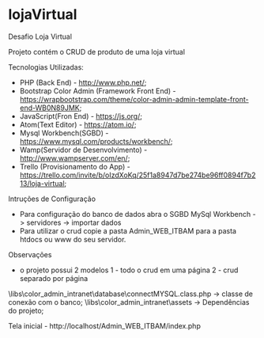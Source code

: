 # lojaVirtual
Desafio Loja Virtual

Projeto contém o CRUD de produto de uma loja virtual

Tecnologias Utilizadas:
- PHP (Back End) - http://www.php.net/;
- Bootstrap Color Admin (Framework Front End) - https://wrapbootstrap.com/theme/color-admin-admin-template-front-end-WB0N89JMK;
- JavaScript(Fron End) - https://js.org/;
- Atom(Text Editor) - https://atom.io/;
- Mysql Workbench(SGBD) - https://www.mysql.com/products/workbench/;
- Wamp(Servidor de Desenvolvimento) - http://www.wampserver.com/en/;
- Trello (Provisionamento do App) - https://trello.com/invite/b/oIzdXoKq/25f1a8947d7be274be96ff0894f7b213/loja-virtual;

Intruções de Configuração
- Para configuração do banco de dados abra o SGBD MySql Workbench -> servidores -> importar dados
- Para utilizar o crud copie a pasta Admin_WEB_ITBAM para a pasta htdocs ou www do seu servidor.

Observações
- o projeto possui 2 modelos
1 - todo o crud em uma página
2 - crud separado por página

\libs\color_admin_intranet\database\connectMYSQL.class.php -> classe de conexão com o banco;
\libs\color_admin_intranet\assets -> Dependências do projeto;

Tela inicial - http://localhost/Admin_WEB_ITBAM/index.php


